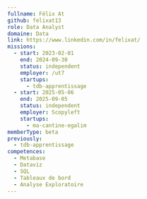 ```yaml
---
fullname: Félix At
github: felixat13
role: Data Analyst
domaine: Data
link: https://www.linkedin.com/in/felixat/
missions:
  - start: 2023-02-01
    end: 2024-09-30
    status: independent
    employer: /ut7
    startups:
      - tdb-apprentissage
  - start: 2025-05-06
    end: 2025-09-05
    status: independent
    employer: Scopyleft
    startups:
      - ma-cantine-egalim
memberType: beta
previously:
  - tdb-apprentissage
competences:
  - Metabase
  - Dataviz
  - SQL
  - Tableaux de bord
  - Analyse Exploratoire
---
```

